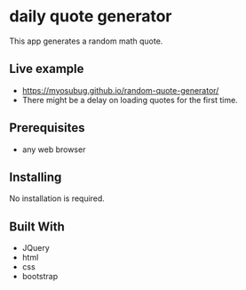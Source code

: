 # daily quote generator

This app generates a random math quote.

## Live example

* https://myosubug.github.io/random-quote-generator/
* There might be a delay on loading quotes for the first time.

## Prerequisites

* any web browser

## Installing

No installation is required.

## Built With

* JQuery
* html
* css
* bootstrap

